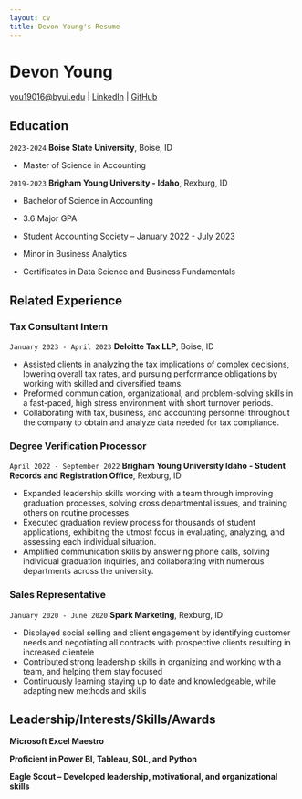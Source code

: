 ```yaml
---
layout: cv
title: Devon Young's Resume
---
```

# Devon Young

<div id="webaddress">
<a href="you19016@byui.edu">you19016@byui.edu</a>
| <a href="www.linkedin.com/in/devony">LinkedIn</a>
| <a href="https://you19016.github.io/young_resume/">GitHub</a>
</div>

<!-- https://www.monique.tech/the-art-of-markdown -->

## Education

`2023-2024`
__Boise State University__, Boise, ID

- Master of Science in Accounting

`2019-2023`
__Brigham Young University - Idaho__, Rexburg, ID

- Bachelor of Science in Accounting

- 3.6 Major GPA

- Student Accounting Society – January 2022 - July 2023

- Minor in Business Analytics

- Certificates in Data Science and Business Fundamentals


## Related Experience

### Tax Consultant Intern                    

`January 2023 - April 2023`
__Deloitte Tax LLP__, Boise, ID

- Assisted clients in analyzing the tax implications of complex decisions, lowering overall tax rates, and pursuing performance obligations by working with skilled and diversified teams.
- Preformed communication, organizational, and problem-solving skills in a fast-paced, high stress environment with short turnover periods.
- Collaborating with tax, business, and accounting personnel throughout the company to obtain and analyze data needed for tax compliance.

### Degree Verification Processor

`April 2022 - September 2022`
__Brigham Young University Idaho - Student Records and Registration Office__, Rexburg, ID

- Expanded leadership skills working with a team through improving graduation processes, solving cross departmental issues, and training others on routine processes.
- Executed graduation review process for thousands of student applications, exhibiting the utmost focus in evaluating, analyzing, and assessing each individual situation.
- Amplified communication skills by answering phone calls, solving individual graduation inquiries, and collaborating with numerous departments across the university.

### Sales Representative	

`January 2020 - June 2020`
__Spark Marketing__, Rexburg, ID

- Displayed social selling and client engagement by identifying customer needs and negotiating all contracts with prospective clients resulting in increased clientele
- Contributed strong leadership skills in organizing and working with a team, and helping them stay focused
- Continuously learning staying up to date and knowledgeable, while adapting new methods and skills

## Leadership/Interests/Skills/Awards 


__Microsoft Excel Maestro__

__Proficient in Power BI, Tableau, SQL, and Python__

__Eagle Scout – Developed leadership, motivational, and organizational skills__


<!-- ### Footer

Last updated: May 2013 -->


